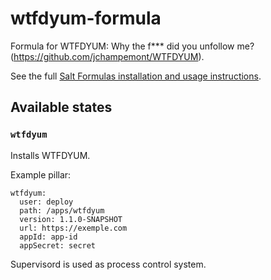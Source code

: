 # wtfdyum-formula
Formula for WTFDYUM: Why the f*** did you unfollow me? (https://github.com/jchampemont/WTFDYUM).

See the full [Salt Formulas installation and usage instructions](http://docs.saltstack.com/en/latest/topics/development/conventions/formulas.html).

## Available states
### `wtfdyum`
Installs WTFDYUM.

Example pillar:

```
wtfdyum:
  user: deploy
  path: /apps/wtfdyum
  version: 1.1.0-SNAPSHOT
  url: https://exemple.com
  appId: app-id
  appSecret: secret
```

Supervisord is used as process control system.